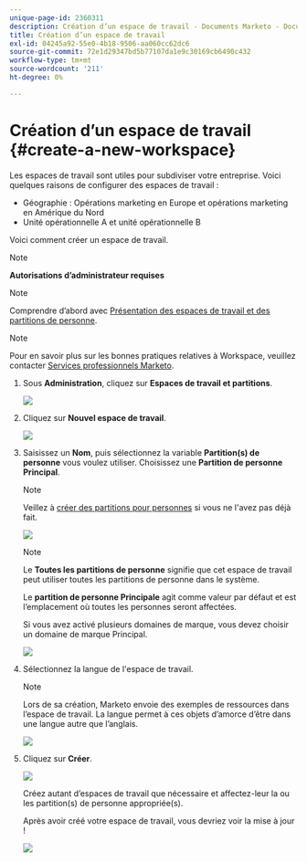```yaml
---
unique-page-id: 2360311
description: Création d’un espace de travail - Documents Marketo - Documentation du produit
title: Création d’un espace de travail
exl-id: 04245a92-55e0-4b18-9506-aa060cc62dc6
source-git-commit: 72e1d29347bd5b77107da1e9c30169cb6490c432
workflow-type: tm+mt
source-wordcount: '211'
ht-degree: 0%

---
```


# Création d’un espace de travail {#create-a-new-workspace}

Les espaces de travail sont utiles pour subdiviser votre entreprise. Voici quelques raisons de configurer des espaces de travail :

* Géographie : Opérations marketing en Europe et opérations marketing en Amérique du Nord
* Unité opérationnelle A et unité opérationnelle B

Voici comment créer un espace de travail.

>[!NOTE]
>
>**Autorisations d’administrateur requises**

>[!NOTE]
>
>Comprendre d’abord avec [Présentation des espaces de travail et des partitions de personne](/help/marketo/product-docs/administration/workspaces-and-person-partitions/understanding-workspaces-and-person-partitions.md).

>[!NOTE]
>
>Pour en savoir plus sur les bonnes pratiques relatives à Workspace, veuillez contacter [Services professionnels Marketo](mailto:services@marketo.com).

1. Sous **Administration**, cliquez sur **Espaces de travail et partitions**.

   ![](assets/image2014-9-17-11-3a59-3a11.png)

1. Cliquez sur **Nouvel espace de travail**.

   ![](assets/two-1.png)

1. Saisissez un **Nom**, puis sélectionnez la variable **Partition(s) de personne** vous voulez utiliser. Choisissez une **Partition de personne Principal**.

   >[!NOTE]
   >
   >Veillez à [créer des partitions pour personnes](/help/marketo/product-docs/administration/workspaces-and-person-partitions/create-a-person-partition.md) si vous ne l&#39;avez pas déjà fait.

   ![](assets/three-1.png)

   >[!NOTE]
   >
   >Le **Toutes les partitions de personne** signifie que cet espace de travail peut utiliser toutes les partitions de personne dans le système.
   >
   >Le **partition de personne Principale** agit comme valeur par défaut et est l’emplacement où toutes les personnes seront affectées.

   Si vous avez activé plusieurs domaines de marque, vous devez choisir un domaine de marque Principal.

   ![](assets/four-1.png)

1. Sélectionnez la langue de l&#39;espace de travail.

   >[!NOTE]
   >
   >Lors de sa création, Marketo envoie des exemples de ressources dans l’espace de travail. La langue permet à ces objets d’amorce d’être dans une langue autre que l’anglais.

   ![](assets/five.png)

1. Cliquez sur **Créer**.

   ![](assets/six.png)

   Créez autant d’espaces de travail que nécessaire et affectez-leur la ou les partition(s) de personne appropriée(s).

   Après avoir créé votre espace de travail, vous devriez voir la mise à jour !

   ![](assets/image2014-9-17-15-3a39-3a10.png)
